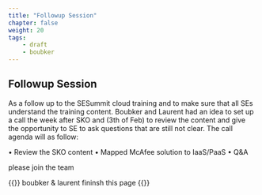 ```yaml
---
title: "Followup Session"
chapter: false
weight: 20
tags:
    - draft
    - boubker
---
```


## Followup Session 

As a follow up to the SESummit cloud training and to make sure that all SEs understand the training content. Boubker and Laurent had an idea to set up a call the week after SKO and (3th of Feb) to review the content and give the opportunity to SE to ask questions that are still not clear. The call agenda will as follow:

•	Review the SKO content
•	Mapped McAfee solution to IaaS/PaaS
•	Q&A

please join the team 

{{<todo>}} boubker & laurent fininsh this page {{</todo>}} 
